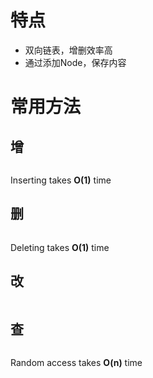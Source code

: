 # 特点

- 双向链表，增删效率高
- 通过添加Node，保存内容

# 常用方法

## 增

```Java

```

Inserting takes **O(1)** time

## 删

```Java

```

Deleting takes **O(1)** time

## 改

```Java

```

## 查

```Java

```

Random access takes **O(n)** time